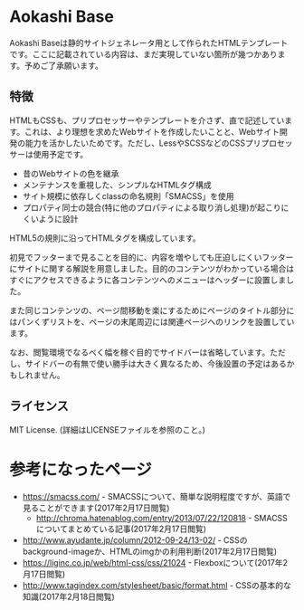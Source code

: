 # Aokashi Base
Aokashi Baseは静的サイトジェネレータ用として作られたHTMLテンプレートです。ここに記載されている内容は、まだ実現していない箇所が幾つかあります。予めご了承願います。

## 特徴
HTMLもCSSも、プリプロセッサーやテンプレートを介さず、直で記述しています。これは、より理想を求めたWebサイトを作成したいことと、Webサイト開発の能力を活かしたいためです。ただし、LessやSCSSなどのCSSプリプロセッサーは使用予定です。

 * 昔のWebサイトの色を継承
 * メンテナンスを重視した、シンプルなHTMLタグ構成
 * サイト規模に依存しくclassの命名規則「SMACSS」を使用
 * プロパティ同士の競合(特に他のプロパティによる取り消し処理)が起こりにくいように設計

HTML5の規則に沿ってHTMLタグを構成しています。

初見でフッターまで見ることを目的に、内容を増やしても圧迫しにくいフッターにサイトに関する解説を用意しました。目的のコンテンツがわかっている場合はすぐにアクセスできるように各コンテンツへのメニューはヘッダーに設置しました。

また同じコンテンツの、ページ間移動を楽にするためにページのタイトル部分にはパンくずリストを、ページの末尾周辺には関連ページへのリンクを設置しています。

なお、閲覧環境でなるべく幅を稼ぐ目的でサイドバーは省略しています。ただし、サイドバーの有無で使い勝手は大きく異なるため、今後設置の予定はあるかもしれません。

## ライセンス

MIT License. (詳細はLICENSEファイルを参照のこと。)

# 参考になったページ

- https://smacss.com/ - SMACSSについて、簡単な説明程度ですが、英語で見ることができます(2017年2月17日閲覧)
  - http://chroma.hatenablog.com/entry/2013/07/22/120818 - SMACSSについてまとめている記事(2017年2月17日閲覧)
- http://www.ayudante.jp/column/2012-09-24/13-02/ - CSSのbackground-imageか、HTMLのimgかの利用判断(2017年2月17日閲覧)
- https://liginc.co.jp/web/html-css/css/21024 - Flexboxについて(2017年2月17日閲覧)
- http://www.tagindex.com/stylesheet/basic/format.html - CSSの基本的な知識(2017年2月18日閲覧)